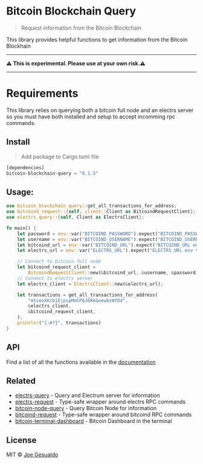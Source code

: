 # Bitcoin Blockchain Query 
> Request information from the Bitcoin Blockchain

This library provides helpful functions to get information from the Bitcoin Blockhain

---

**⚠️ This is experimental. Please use at your own risk.⚠️**

---

# Requirements
This library relies on querying both a bitcoin full node and an electrs server so you must have both installed and setup to accept incomming rpc commands.

## Install
> Add package to Cargo.toml file
```rust
[dependencies]
bitcoin-blockchain-query = "0.1.5"
```

## Usage:
```rust
use bitcoin_blockchain_query::get_all_transactions_for_address;
use bitcoind_request::{self, client::Client as BitcoindRequestClient};
use electrs_query::{self, Client as ElectrsClient};

fn main() {
    let password = env::var("BITCOIND_PASSWORD").expect("BITCOIND_PASSWORD env variable not set");
    let username = env::var("BITCOIND_USERNAME").expect("BITCOIND_USERNAME env variable not set");
    let bitcoind_url = env::var("BITCOIND_URL").expect("BITCOIND_URL env variable not set");
    let electrs_url = env::var("ELECTRS_URL").expect("ELECTRS_URL env variable not set");

    // Connect to bitcoin full node
    let bitcoind_request_client =
        BitcoindRequestClient::new(&bitcoind_url, &username, &password).unwrap();
    // Connect to electrs server
    let electrs_client = ElectrsClient::new(&electrs_url);

    let transactions = get_all_transactions_for_address(
        "mtveoXKcb1EjpspMmhPAJ6RkGeewbzWYDd",
        &electrs_client,
        &bitcoind_request_client,
    );
    println!("{:#?}", transactions)
}
```

## API
Find a list of all the functions available in the [documentation](https://docs.rs/bitcoin-blockchain-query/latest/bitcoin_blockchain_query/)

## Related
- [electrs-query](https://github.com/joegesualdo/electrs-query) - Query and Electrum server for information
- [electrs-request](https://github.com/joegesualdo/electrs-request) - Type-safe wrapper around electrs RPC commands
- [bitcoin-node-query](https://github.com/joegesualdo/bitcoin-node-query) - Query Bitcoin Node for information
- [bitcoind-request](https://github.com/joegesualdo/bitcoind-request) - Type-safe wrapper around bitcoind RPC commands
- [bitcoin-terminal-dashboard](https://github.com/joegesualdo/bitcoin-terminal-dashboard) - Bitcoin Dashboard in the terminal

## License
MIT © [Joe Gesualdo]()
